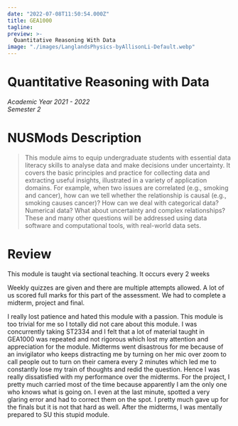 ```yaml
---
date: "2022-07-08T11:50:54.000Z"
title: GEA1000
tagline:
preview: >-
  Quantitative Reasoning With Data
image: "./images/LanglandsPhysics-byAllisonLi-Default.webp"
--- 
```


# Quantitative Reasoning with Data    
*Academic Year 2021 - 2022*  
*Semester 2*

# NUSMods Description
> This module aims to equip undergraduate students with essential data literacy skills to analyse data and make decisions under uncertainty. It covers the basic principles and practice for collecting data and extracting useful insights, illustrated in a variety of application domains. For example, when two issues are correlated (e.g., smoking and cancer), how can we tell whether the relationship is causal (e.g., smoking causes cancer)? How can we deal with categorical data? Numerical data? What about uncertainty and complex relationships? These and many other questions will be addressed using data software and computational tools, with real-world data sets.

# Review
This module is taught via sectional teaching. It occurs every 2 weeks

Weekly quizzes are given and there are multiple attempts allowed. A lot of us scored full marks for this part of the assessment. We had to complete a midterm, project and final.

I really lost patience and hated this module with a passion. This module is too trivial for me so I totally did not care about this module. I was concurrently taking ST2334 and I felt that a lot of material taught in GEA1000 was repeated and not rigorous which lost my attention and appreciation for the module. Midterms went disastrous for me because of an invigilator who keeps distracting me by turning on her mic over zoom to call people out to turn on their camera every 2 minutes which led me to constantly lose my train of thoughts and redid the question. Hence I was really dissatisfied with my performance over the midterms. For the project, I pretty much carried most of the time because apparently I am the only one who knows what is going on. I even at the last minute, spotted a very glaring error and had to correct them on the spot. I pretty much gave up for the finals but it is not that hard as well. After the midterms, I was mentally prepared to SU this stupid module.
